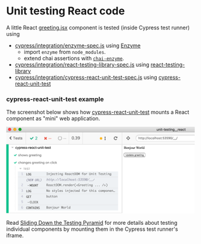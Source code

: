 # Unit testing React code

A little React [greeting.jsx](greeting.jsx) component is tested (inside Cypress test runner) using

- [cypress/integration/enzyme-spec.js](cypress/integration/enzyme-spec.js) using [Enzyme](https://airbnb.io/enzyme/)
  * import `enzyme` from `node_modules`.
  * extend chai assertions with [`chai-enzyme`](https://github.com/producthunt/chai-enzyme).
- [cypress/integration/react-testing-library-spec.js](cypress/integration/react-testing-library-spec.js) using [react-testing-library](https://github.com/kentcdodds/react-testing-library)
- [cypress/integration/cypress-react-unit-test-spec.js](cypress/integration/cypress-react-unit-test-spec.js) using [cypress-react-unit-test](https://github.com/bahmutov/cypress-react-unit-test)

### cypress-react-unit-test example

The screenshot below shows how [cypress-react-unit-test](https://github.com/bahmutov/cypress-react-unit-test) mounts a React component as "mini" web application.

![Testing React component using cypress-react-unit-test](images/button-click.png)

Read [Sliding Down the Testing Pyramid](https://www.cypress.io/blog/2018/04/02/sliding-down-the-testing-pyramid/) for more details about testing individual components by mounting them in the Cypress test runner's iframe.
